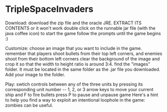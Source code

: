 # TripleSpaceInvaders

Download:
download the zip file and the oracle JRE.
EXTRACT ITS CONTENTS or it won't work
double click on the runnable jar file (with the java coffee icon) to start the game
follow the prompts until the game begins :)

Customize:
choose an image that you want to include in the game. remember that players shoot bullets from their top left corners, and enemies shoot from their bottom left corners
clear the background of the image and crop it so that the width to height ratio is around 3:4.
find the "images" folder. It must be located in the same folder as the .jar file you downloaded.
Add your image to the folder. 

Play:
swtich controls between any of the three units by pressing its corresponding unit number -- 1, 2, or 3
arrow keys to move your current ship and F to fire bullets 
press P to pause and unpause game
Here's a hint to help you find a way to exploit an intentional loophole in the game: zombies can be useful.
